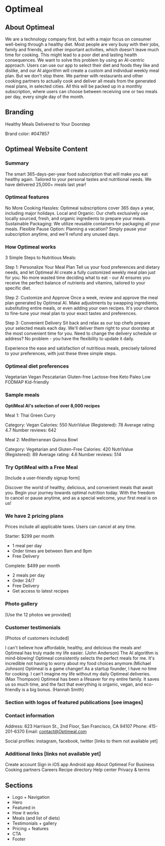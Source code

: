 # Optimeal

## About Optimeal

We are a technology company first, but with a major focus on consumer well-being through a healthy diet. Most people are very busy with their jobs, family and friends, and other important activities, which doesn't leave much time for cooking. This might lead to a poor diet and lasting health consequences. We want to solve this problem by using an AI-centric approach. Users can use our app to select their diet and foods they like and dislike, and our AI algorithm will create a custom and individual weekly meal plan. But we don't stop there. We partner with restaurants and other cooking partners to actually cook and deliver all meals from the generated meal plans, in selected cities. All this will be packed up in a monthly subscription, where users can choose between receiving one or two meals per day, every single day of the month.

## Branding

Healthy Meals Delivered to Your Doorstep

Brand color: #047857

## Optimeal Website Content

### Summary

The smart 365-days-per-year food subscription that will make you eat healthy again. Tailored to your personal tastes and nutritional needs. We have delivered 25,000+ meals last year!

### Optimeal features

No More Cooking Hassles: Optimeal subscriptions cover 365 days a year, including major holidays.
Local and Organic: Our chefs exclusively use locally sourced, fresh, and organic ingredients to prepare your meals.
Sustainable Packaging: We utilize reusable containers for packaging all your meals.
Flexible Pause Option: Planning a vacation? Simply pause your subscription anytime, and we'll refund any unused days.

### How Optimeal works

3 Simple Steps to Nutritious Meals:

Step 1: Personalize Your Meal Plan
Tell us your food preferences and dietary needs, and let Optimeal AI create a fully customized weekly meal plan just for you. No more wasted time deciding what to eat - our AI ensures you receive the perfect balance of nutrients and vitamins, tailored to your specific diet.

Step 2: Customize and Approve
Once a week, review and approve the meal plan generated by Optimeal AI. Make adjustments by swapping ingredients, substituting entire meals, or even adding your own recipes. It's your chance to fine-tune your meal plan to your exact tastes and preferences.

Step 3: Convenient Delivery
Sit back and relax as our top chefs prepare your selected meals each day. We'll deliver them right to your doorstep at the most convenient time for you. Need to change the delivery schedule or address? No problem - you have the flexibility to update it daily.

Experience the ease and satisfaction of nutritious meals, precisely tailored to your preferences, with just these three simple steps.

### Optimeal diet preferences

Vegetarian
Vegan
Pescatarian
Gluten-free
Lactose-free
Keto
Paleo
Low FODMAP
Kid-friendly

### Sample meals

**OptiMeal AI's selection of over 8,000 recipes**

Meal 1: Thai Green Curry

Category: Vegan
Calories: 550
NutriValue (Registered): 78
Average rating: 4.7
Number reviews: 642

Meal 2: Mediterranean Quinoa Bowl

Category: Vegetarian and Gluten-Free
Calories: 420
NutriValue (Registered): 89
Average rating: 4.6
Number reviews: 514

### Try OptiMeal with a Free Meal

[Include a user-friendly signup form]

Discover the world of healthy, delicious, and convenient meals that await you. Begin your journey towards optimal nutrition today. With the freedom to cancel or pause anytime, and as a special welcome, your first meal is on us!

### We have 2 pricing plans

Prices include all applicable taxes. Users can cancel at any time.

Starter: $299 per month

- 1 meal per day
- Order times are between 9am and 9pm
- Free Delivery

Complete: $499 per month

- 2 meals per day
- Order 24/7
- Free Delivery
- Get access to latest recipes

### Photo gallery

[Use the 12 photos we provided]

### Customer testimonials

[Photos of customers included]

I can't believe how affordable, healthy, and delicious the meals are! Optimeal has truly made my life easier. (John Anderson)
The AI algorithm is mind-blowing! Optimeal consistently selects the perfect meals for me. It's incredible not having to worry about my food choices anymore.(Michael Johnson)
Optimeal is a game changer! As a startup founder, I have no time for cooking. I can't imagine my life without my daily Optimeal deliveries. (Max Thompson)
Optimeal has been a lifesaver for my entire family. It saves us so much time, and the fact that everything is organic, vegan, and eco-friendly is a big bonus. (Hannah Smith)

### Section with logos of featured publications [see images]

### Contact information

Address: 623 Harrison St., 2nd Floor, San Francisco, CA 94107
Phone: 415-201-6370
Email: contact@Optimeal.com

Social profiles: instagram, facebook, twitter [links to them not available yet]

### Additional links [links not available yet]

Create account
Sign in
iOS app
Android app
About Optimeal
For Business
Cooking partners
Careers
Recipe directory
Help center
Privacy & terms

## Sections

- Logo + Navigation
- Hero
- Featured in
- How it works
- Meals (and list of diets)
- Testimonials + gallery
- Pricing + features
- CTA
- Footer
